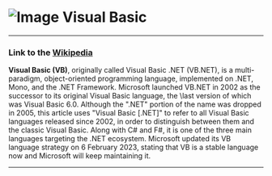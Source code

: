 # ![Image](https://www.tiobe.com/wp-content/themes/tiobe/tiobe-index/images/Visual_Basic.png) Visual Basic
___
### Link to the [Wikipedia](https://en.wikipedia.org/wiki/Visual_Basic_(.NET))
**Visual Basic (VB)**, originally called Visual Basic .NET (VB.NET), is a multi-paradigm, 
object-oriented programming language, implemented on .NET, Mono, and the .NET Framework. 
Microsoft launched VB.NET in 2002 as the successor to its original Visual Basic language, the
\last version of which was Visual Basic 6.0. Although the ".NET" portion of the name was dropped in 2005, this 
article uses "Visual Basic [.NET]" to refer to all Visual Basic languages released since 2002, 
in order to distinguish between them and the classic Visual Basic. Along with C# and F#, it is one of 
the three main languages targeting the .NET ecosystem. Microsoft updated its VB language strategy on 6 
February 2023, stating that VB is a stable language now and Microsoft will keep maintaining it.
___